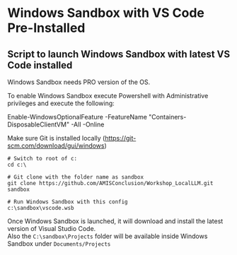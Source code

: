 # Windows Sandbox with VS Code Pre-Installed
## Script to launch Windows Sandbox with latest VS Code installed

Windows Sandbox needs PRO version of the OS.   

To enable Windows Sandbox execute Powershell with Administrative privileges and execute the following:

Enable-WindowsOptionalFeature -FeatureName "Containers-DisposableClientVM" -All -Online

Make sure Git is installed locally (https://git-scm.com/download/gui/windows)

```shell
# Switch to root of c:
cd c:\

# Git clone with the folder name as sandbox
git clone https://github.com/AMISConclusion/Workshop_LocalLLM.git sandbox

# Run Windows Sandbox with this config
c:\sandbox\vscode.wsb
```

Once Windows Sandbox is launched, it will download and install the latest version of Visual Studio Code.  
Also the `C:\sandbox\Projects` folder will be available inside Windows Sandbox under `Documents/Projects`
